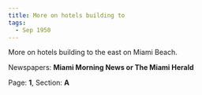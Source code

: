 ```yaml
---  
title: More on hotels building to  
tags:  
  - Sep 1950  
---  
```

  
More on hotels building to the east on Miami Beach.  
  
Newspapers: **Miami Morning News or The Miami Herald**  
  
Page: **1**, Section: **A** 
